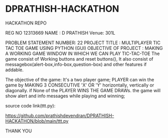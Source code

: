 # DPRATHISH-HACKATHON
HACKATHON REPO

REG NO 12313669 
NAME : D PRATHISH
Venue: 301L

PROBLEM STATEMENT NUMBER: 22
PROJECT TITLE : MULTIPLAYER TIC TAC TOE GAME USING PYTHON (GUI)
OBJECTIVE OF PROJECT : MAKING A WORKING GAME WINDOW IN WHICH WE CAN PLAY TIC-TAC-TOE
The game consist of Working buttons and reset buttons(), It also consist of messagebox(alert-box,info-box,question-box) and other features if addable.

The objective of the game:
It's a two player game;
PLAYER can win the game by MAKING 3 CONSECUTIVE 'X' OR 'Y' horizontally, vertically or diagonally. if None of the PLAYER WINS THE GAME DRAWs.
the game will show alert and info messages while playing and winning;

source code link(ttt.py):

https://github.com/prathishdevendran/DPRATHISH-HACKATHON/blob/main/ttt.py

THANK YOU
